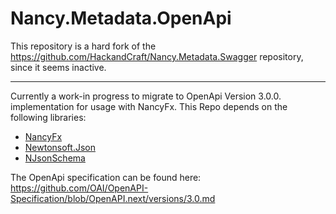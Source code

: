 # Nancy.Metadata.OpenApi

This repository is a hard fork of the https://github.com/HackandCraft/Nancy.Metadata.Swagger repository, since it seems inactive. 

---
Currently a work-in progress to migrate to OpenApi Version 3.0.0. implementation for usage with NancyFx. This Repo depends on the following libraries:

* [NancyFx](https://github.com/NancyFx/Nancy)
* [Newtonsoft.Json](https://github.com/JamesNK/Newtonsoft.Json)
* [NJsonSchema](https://github.com/NJsonSchema/NJsonSchema)

The OpenApi specification can be found here: https://github.com/OAI/OpenAPI-Specification/blob/OpenAPI.next/versions/3.0.md
